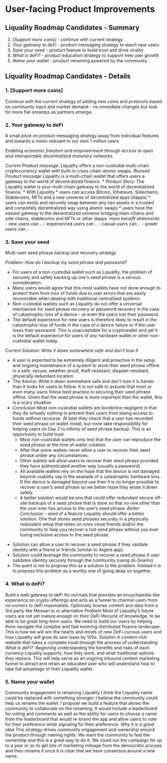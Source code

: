 # User-facing Product Improvements

## Liquality Roadmap Candidates - Summary

 1.  *[Support more coins]* - continue with current strategy 
 2. *Your gateway to deFi* - product messaging strategy to reach new users 
 3. *Save your seed* - product feature to build trust and drive virality
 4. *What is deFi?* - product education strategy to support new user growth
 5. *Name your wallet* - product renaming powered by the community
 
## Liquality Roadmap Candidates - Details

###  1. [Support more coins]
Continue with the current strategy of adding new coins and protocols based on community input and market demand - no immediate changes but look for more fiat onramps as partners emerge.

### 2. Your gateway to deFi
A small pivot on product messaging strategy away from individual features and towards a vision relevant to our next 1 million users

*Enabling economic freedom and empowerment through access to open and interoperable decentralized monetary networks.* 

*Current Product message*: Liquality offers a non-custodial multi-chain cryptocurrency wallet with built-in cross-chain atomic swaps.
*Revised Product message* Liquality is a multi-chain wallet that offers users a gateway to the world of decentralized finance.
	* *Product Story*: The Liquality wallet is your multi-chain gateway to the world of decentralized finance. 
	* *With Liquality* 
	  * users can access Bitcoin, Ethereum, Sidechains, Stablecoins, NFTs and a new universe of decentralized apps (dapps)
	  * users can easily and securely swap between any two assets in a trusted and completely decentralized way using atomic swaps
	  * users have the easiest gateway to the decentralized universe bridging main-chains and side chains, stablecoins and NFTs or other dapps.
	*more benefit statements*
	  - new users can ..
	  - experienced users can ..
	  - casual users can ..
	  - power users can ..

### 3. Save your seed
Multi-user seed phrase backup and recovery strategy

*Problem: How do I backup my seed phrase and password?*
- For users of a non-custodial wallet such as Liquality, the problem of securely and safely backing up one's seed phrase is a serious consideration. 
- Many users would agree that this most wallets have not done enough to protect them from loss of funds due to user errors that are easily recoverable when dealing with traditional centralized systems. 
- Non-custodial wallets such as Liquality do not offer a universal mechanism for seed phrase recovery or password recovery in the case of catastrophic loss of a device - or even the users lost their password. 
- The default experience for new users is therefore likely to result in the catastrophic loss of funds in the case of a device failure or if the user loses their password. This is unacceptable for a cryptowallet and yet it is the default experience for users of any hardware wallet or other non-custodial wallet today.

*Current Solution: Write it down somewhere safe and don't lose it*
- A user is expected to be extremely diligent and proactive in the setup and ongoing maintenance of a system to store their seed phrase offline in a safe, secure, weather-proof, theft-resistant, disaster-resistant, physically redundant location. 
- *The Advice:* Write it down somewhere safe and don’t lose it is harder than it looks for users to follow. It is not safe to assume that most or even many users follow best practice in securing their seed phrase offline. Given that the seed phrase is more important than the wallet, this is a scary situation.
- *Conclusion*  Most non-custodial wallets are borderline negligent in that they do virtually nothing to prevent their users from losing access to funds without recourse. At best they check that a user has recorded their seed phrase on wallet install, but none take responsibility for helping users on Day 2 to infinity of seed phrase backup. This is an opportunity to build trust.
	- Most non-custodial wallets only test that the user can reproduce the seed phrase at the time of wallet creation. 
	- After that some wallets never allow a user to recover their seed phrase under any circumstances. 
	- Other wallets will allow users to recover their seed phrase provided they have authenticated another way (usually a password)
	- All available wallets rely on the hope that the device is not damaged beyond usability say in the example of a catastrophic hardware loss. If the device is damaged beyond use then it is no longer possible to recover a user’s seed phrase so we better hope they wrote it down safely.
	- A better solution would be one that could offer redundant secure off-site backups of a seed phrase that is done so that no one other than the user ever has access to the user’s seed phrase.
*Better Conclusion* - seed of a feature
Liquality should offer a better solution. One that stores seed phrases securely in a physically redundant setup that relies on ones close friends and/or the community to help you recover a lost seed phrase without you ever losing exclusive access to the seed phrase.
 * Solution can allow a user to recover a seed phrase if they validate identity with a friend or friends (similar to Argent app)
 * Solution could leverage the community to recover a seed phrase if user validates identity securely through the community (using zk-Snarks)
* The point is not to propose this as a solution to the problem. Instead it is to propose this problem as a worthy one of going deep on together.


### 4. What is deFi?
Build a web gateway to deFi for normals that provides an encyclopedia-like experience on crypto offerings and acts as a funnel to channel users from no-coiners to deFi maximalists. Optionally license content and data from a 3rd party like Messari.io or alternative
*Problem*
Most of Liquality’s future users are not yet mature enough on their DeFi lifecycle of knowledge, to be able to be great long-term users. We need to build our users by helping them navigate the complex and fast evolving distributed finance landscape. This is how we will win the hearts and minds of new DeFi-curious users and how Liquality will grow its user base by 100x.
*Solution*
A content-rich website that takes a complete noob through the process of understanding *What is deFi?*. Beginning understanding the benefits and risks of each currency Liquality supports, how they work, and what traditional options they replace. This will help serve as an ongoing inbound content marketing funnel to attract and retain an educated user who will understand how to take full advantage of their Liquality wallet.

### 5. Name your wallet
Community engagement in renaming Liquality
I think the Liquality name could be replaced with something stronger. I believe the community could help us rename the wallet. I propose we build a feature that allows the community to collaborate on the renaming. It would include a leaderboard for voting and comments as well as the ability for users to choose a name from the leaderboard that would re-brand the app and allow users to vote for their preference while signaling for their preference.
*Why it is a good idea*
This strategy drives community engagement and ownership around the product through naming rights. We want the community to feel the ownership and this is a great way to do it. We could run the campaign for up to a year or so to get lots of marketing mileage from the democratic process and then rename it once it is clear that we have consensus around a new name.
